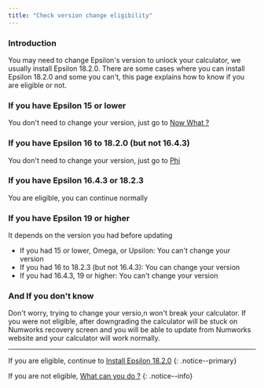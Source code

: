 ```yaml
---
title: "Check version change eligibility"
---
```


### Introduction

You may need to change Epsilon's version to unlock your calculator, we usually install Epsilon 18.2.0. There are some cases where you can install Epsilon 18.2.0 and some you can't, this page explains how to know if you are eligible or not.

### If you have Epsilon 15 or lower

You don't need to change your version, just go to [Now What ?](n0110-now-what)

### If you have Epsilon 16 to 18.2.0 (but not 16.4.3)

You don't need to change your version, just go to [Phi](phi)

### If you have Epsilon 16.4.3 or 18.2.3

You are eligible, you can continue normally

### If you have Epsilon 19 or higher

It depends on the version you had before updating

- If you had 15 or lower, Omega, or Upsilon: You can't change your version
- If you had 16 to 18.2.3 (but not 16.4.3): You can change your version
- If you had 16.4.3, 19 or higher: You can't change your version

### And If you don't know

Don't worry, trying to change your versio,n won't break your calculator.
If you were not eligible, after downgrading the calculator will be stuck on Numworks recovery screen and you will be able to update from Numworks website and your calculator will work normally.

___

If you are eligible, continue to [Install Epsilon 18.2.0](install-epsilon-18-2-0)
{: .notice--primary}

If you are not eligible, [What can you do ?](what-to-do-locked)
{: .notice--info}
